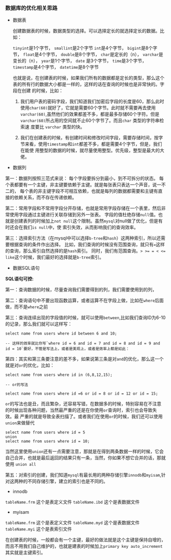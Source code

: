 ### 数据库的优化相关思路

* 数据表
    
    创建数据表的时候，数据类型的选择。可以选择定长的就选择定长的数据。比如：
    
    `tinyint`是1个字节，
    `smallint`是2个字节
    `int`是4个字节，
    `bigint`是8个字节，
    `float`是4个字节，
    `double`是8个字节，
    `char`是定长的（n），
    `varchar`是变长的（n），
    `year`是1个字节，
    `date` 是3个字节，
    `time`是3个字节，
    `timestamp`是4个字节，
    `datetime`是8个字节
    
    也就是说，在创建表的时候，如果我们所有的数据都是定长的类型，那么这个表的所有行的数据大小都是一样的，这样的话在查询的时候也是非常快的。字段在创建
    的时候，比如：
    1. 我们用户表的密码字段，我们知道我们加密后字段的长度是60，那么此时使用`char(60)`就好了，它就是需要60个字节。此时就不需要再去使用
    `varchar(60)`,虽然他们的效果都差不多，都是最多存储60个字符。但是`varchar(60)`所占用的空间就不止60个字节了。而且`char` 类型的字符串检索速
    度要比 `varchar` 类型的快。
    
    2. 我们在创建表的时候，有创建时间和修改时间字段，需要存储时间，按字节来看，使用`timestamp`和`int`都差不多，都是需要4个字节，但是，我们在能使
    用整型的数据的时候，就尽量使用整型。优先级，整型是最大的大佬。

* 数据列
    
第一：数据列按照三范式来说：
    每个字段要拆分到最小，到不可拆分的状态。
    每个表都要有一个主键，非主键要依赖于主键。就是每张表只表达一个声音，说一不二的，
    每个表的非主键字段不可相互依赖，也就是每列的数据都需要和主键有直接的依赖关系，而不存在传递依赖。
    
第二：常用字段和不常用字段分开存储，也就是常用字段存储在一个表里，然后非常使用字段通过主键进行关联存储到另外一张表。
         字段的值杜绝存储`null`值。也就是创建表列的时候加上`not null`这个限制。虽然`mysql`对null做了优化，但是有时还会在我们`is null`中，使
         索引失效，从而影响我们的查询效率。
         
第三：选择索引方法（在mysql中可以选择`b-tree`和`hash`）这两种索引，所以还需要根据查询的条件作出选择。
         比如，我们查询的时候没有范围查询，就只有`=`这样的查询，那么索引自然选择的是`hash`索引。
         同时，我们有范围查询。`> >= = < <= like`这个时候，我们最好的选择就是`b-tree`索引。     
    
* 数据SQL语句
    
**SQL语句可控:**
    
第一：查询数据的时候，尽量查询我们需要得到的列，我们需要使用到的列，
        
第二：查询语句中不要出现函数运算，或者运算不在字段上做，比如在`where`后面做，而不是`where`之前
        
第三：查询连续出现的字段值的时候，就可以使用`between`,比如我们查询ID为6-10的记录，那么我们就可以这样写：   
  
```mysql
select name from users where id between 6 and 10;  
     
-- 这样的效率就比你写`where id = 6 and id = 7 and id = 8 and id = 9 and id = 10`要好，不管是写法上，或者是美观上，或者是效率上都是如此：
```

第四：其实和第三条要注意的差不多，如果说第三条是对`and`的优化，那么这一个就是对`or`的优化，比如：

```mysql
select name from users where id in (6,8,12,15);

-- or的写法

select name from users where id =6 or id = 8 or id = 12 or id = 15;
```
`or`的写法也是丑，而且繁杂，还容易写错，在数据多的时候，特别容易在不注意的时候出现各种问题，当然最严重的还是在你使用`or`查询时，索引也会导致失效。最
严重的就是导致全表扫描了。或者我们在使用`or`的时候，我们还可以使用`union`来做替代

```mysql
select name from users where id = 5
union 
select name from users where id = 10;
```

当然这里使用`union`还有一点需要注意，那就是在得到两条数据一样的时候，它会自己合并，也就是最后返回的结果只有一条，当然，你如果不想它合并的话，那就使用
`union all`
    
第五：对索引的创建，我们知道`mysql`有最长用的两种存储引擎`innodb`和`myisam`,针对这两种的不同存储引擎，建立的索引也是不同的。

* innodb

`tableName.frm` 这个是表定义文件
`tableName.ibd` 这个是表数据文件

* myisam 

`tableName.frm` 这个是表定义文件
`tableName.myd` 这个是表数据文件
`tableName.myi` 这个是表索引文件

在创建表的时候，一般都会有一个主键，最好的做法就是这个主键是保持自增的，而且不用我们自己维护的，也就是建表的时候加上`primary key auto_increment`
其实就是主键索引。
